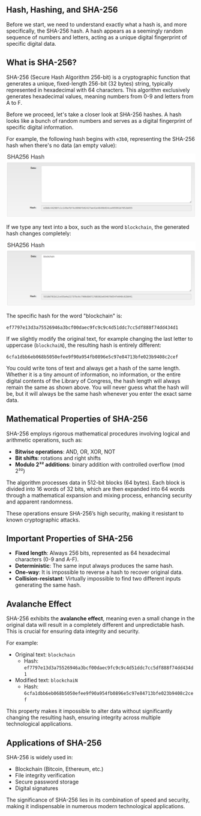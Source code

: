 ## **Hash, Hashing, and SHA-256**

Before we start, we need to understand exactly what a hash is, and more specifically, the SHA-256 hash. A hash appears as a seemingly random sequence of numbers and letters, acting as a unique digital fingerprint of specific digital data.

## **What is SHA-256?**

SHA-256 (Secure Hash Algorithm 256-bit) is a cryptographic function that generates a unique, fixed-length 256-bit (32 bytes) string, typically represented in hexadecimal with 64 characters. This algorithm exclusively generates hexadecimal values, meaning numbers from 0-9 and letters from A to F.

Before we proceed, let's take a closer look at SHA-256 hashes. A hash looks like a bunch of random numbers and serves as a digital fingerprint of specific digital information.

For example, the following hash begins with `e3b0`, representing the SHA-256 hash when there's no data (an empty value):

![Metamask](https://raw.githubusercontent.com/AppsDevsLeon/Revista_blockchain/refs/heads/main/Day02/Images/a18.png)

If we type any text into a box, such as the word `blockchain`, the generated hash changes completely:

![Metamask](https://raw.githubusercontent.com/AppsDevsLeon/Revista_blockchain/refs/heads/main/Day02/Images/a19.png)

The specific hash for the word "blockchain" is:

```
ef7797e13d3a75526946a3bcf00daec9fc9c9c4d51ddc7cc5df888f74dd434d1
```

If we slightly modify the original text, for example changing the last letter to uppercase (`blockchaiN`), the resulting hash is entirely different:

```
6cfa1dbb6eb068b5050efee9f90a954fb0896e5c97e84713bfe023b9408c2cef
```

You could write tons of text and always get a hash of the same length. Whether it is a tiny amount of information, no information, or the entire digital contents of the Library of Congress, the hash length will always remain the same as shown above. You will never guess what the hash will be, but it will always be the same hash whenever you enter the exact same data.

## **Mathematical Properties of SHA-256**

SHA-256 employs rigorous mathematical procedures involving logical and arithmetic operations, such as:

- **Bitwise operations**: AND, OR, XOR, NOT
- **Bit shifts**: rotations and right shifts
- **Modulo 2³² additions**: binary addition with controlled overflow (mod 2³²)

The algorithm processes data in 512-bit blocks (64 bytes). Each block is divided into 16 words of 32 bits, which are then expanded into 64 words through a mathematical expansion and mixing process, enhancing security and apparent randomness.

These operations ensure SHA-256’s high security, making it resistant to known cryptographic attacks.

## **Important Properties of SHA-256**

- **Fixed length**: Always 256 bits, represented as 64 hexadecimal characters (0-9 and A-F).
- **Deterministic**: The same input always produces the same hash.
- **One-way**: It is impossible to reverse a hash to recover original data.
- **Collision-resistant**: Virtually impossible to find two different inputs generating the same hash.

## **Avalanche Effect**

SHA-256 exhibits the **avalanche effect**, meaning even a small change in the original data will result in a completely different and unpredictable hash. This is crucial for ensuring data integrity and security.

For example:
- Original text: `blockchain`
  - Hash: `ef7797e13d3a75526946a3bcf00daec9fc9c9c4d51ddc7cc5df888f74dd434d1`
- Modified text: `blockchaiN`
  - Hash: `6cfa1dbb6eb068b5050efee9f90a954fb0896e5c97e84713bfe023b9408c2cef`

This property makes it impossible to alter data without significantly changing the resulting hash, ensuring integrity across multiple technological applications.

## **Applications of SHA-256**

SHA-256 is widely used in:

- Blockchain (Bitcoin, Ethereum, etc.)
- File integrity verification
- Secure password storage
- Digital signatures

The significance of SHA-256 lies in its combination of speed and security, making it indispensable in numerous modern technological applications.

